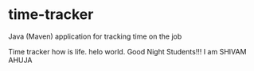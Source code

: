 # time-tracker
Java (Maven) application for tracking time on the job

Time tracker
how is life.
helo world.
Good Night Students!!!
I am SHIVAM AHUJA
